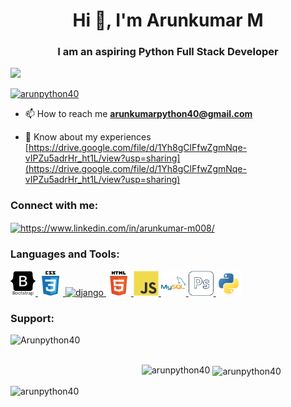 <h1 align="center">Hi 👋, I'm Arunkumar M</h1>
<h3 align="center">I am an aspiring Python Full Stack Developer</h3>

<p align="left"> <img src="https://t4.ftcdn.net/jpg/05/90/45/35/360_F_590453560_ugMuPncnGYB6XnJqmC8xiPQx4eg3jmMD.jpg" /> </p>

<p align="left"> <a href="https://github.com/ryo-ma/github-profile-trophy"><img src="https://github-profile-trophy.vercel.app/?username=arunpython40" alt="arunpython40" /></a> </p>

- 📫 How to reach me **arunkumarpython40@gmail.com**

- 📄 Know about my experiences [https://drive.google.com/file/d/1Yh8gClFfwZgmNqe-vIPZu5adrHr_ht1L/view?usp=sharing](https://drive.google.com/file/d/1Yh8gClFfwZgmNqe-vIPZu5adrHr_ht1L/view?usp=sharing)

<h3 align="left">Connect with me:</h3>
<p align="left">
<a href="https://linkedin.com/in/https://www.linkedin.com/in/arunkumar-m008/" target="blank"><img align="center" src="https://raw.githubusercontent.com/rahuldkjain/github-profile-readme-generator/master/src/images/icons/Social/linked-in-alt.svg" alt="https://www.linkedin.com/in/arunkumar-m008/" height="30" width="40" /></a>
</p>

<h3 align="left">Languages and Tools:</h3>
<p align="left"> <a href="https://getbootstrap.com" target="_blank" rel="noreferrer"> <img src="https://raw.githubusercontent.com/devicons/devicon/master/icons/bootstrap/bootstrap-plain-wordmark.svg" alt="bootstrap" width="40" height="40"/> </a> <a href="https://www.w3schools.com/css/" target="_blank" rel="noreferrer"> <img src="https://raw.githubusercontent.com/devicons/devicon/master/icons/css3/css3-original-wordmark.svg" alt="css3" width="40" height="40"/> </a> <a href="https://www.djangoproject.com/" target="_blank" rel="noreferrer"> <img src="https://cdn.worldvectorlogo.com/logos/django.svg" alt="django" width="40" height="40"/> </a> <a href="https://www.w3.org/html/" target="_blank" rel="noreferrer"> <img src="https://raw.githubusercontent.com/devicons/devicon/master/icons/html5/html5-original-wordmark.svg" alt="html5" width="40" height="40"/> </a> <a href="https://developer.mozilla.org/en-US/docs/Web/JavaScript" target="_blank" rel="noreferrer"> <img src="https://raw.githubusercontent.com/devicons/devicon/master/icons/javascript/javascript-original.svg" alt="javascript" width="40" height="40"/> </a> <a href="https://www.mysql.com/" target="_blank" rel="noreferrer"> <img src="https://raw.githubusercontent.com/devicons/devicon/master/icons/mysql/mysql-original-wordmark.svg" alt="mysql" width="40" height="40"/> </a> <a href="https://www.photoshop.com/en" target="_blank" rel="noreferrer"> <img src="https://raw.githubusercontent.com/devicons/devicon/master/icons/photoshop/photoshop-line.svg" alt="photoshop" width="40" height="40"/> </a> <a href="https://www.python.org" target="_blank" rel="noreferrer"> <img src="https://raw.githubusercontent.com/devicons/devicon/master/icons/python/python-original.svg" alt="python" width="40" height="40"/> </a> </p>

<h3 align="left">Support:</h3>
<p><a href="https://www.buymeacoffee.com/Arunpython40"> <img align="left" src="https://cdn.buymeacoffee.com/buttons/v2/default-yellow.png" height="50" width="210" alt="Arunpython40" /></a></p><br><br>

<p><img align="left" src="https://github-readme-stats.vercel.app/api/top-langs?username=arunpython40&show_icons=true&locale=en&layout=compact" alt="arunpython40" /></p>

<p>&nbsp;<img align="center" src="https://github-readme-stats.vercel.app/api?username=arunpython40&show_icons=true&locale=en" alt="arunpython40" /></p>

<p><img align="center" src="https://github-readme-streak-stats.herokuapp.com/?user=arunpython40&" alt="arunpython40" /></p>
